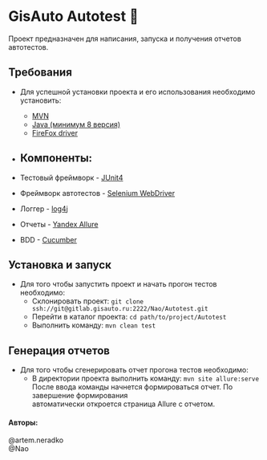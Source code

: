 # GisAuto Autotest :blue_car:
Проект предназначен для написания, запуска и получения отчетов автотестов.

## Требования
* Для успешной установки проекта и его использования необходимо установить:
    * [MVN](https://maven.apache.org/install.html)
    * [Java (минимум 8 версия)](https://java.com/ru/download/)
    * [FireFox driver](https://github.com/mozilla/geckodriver/releases)
    
* ## Компоненты:
* Тестовый фреймворк - [JUnit4](https://github.com/junit-team/junit4)
* Фреймворк автотестов - [Selenium WebDriver](https://github.com/SeleniumHQ/selenium)
* Логгер - [log4j](https://github.com/apache/logging-log4j2)
* Отчеты - [Yandex Allure](https://github.com/allure-framework/allure2)
* BDD - [Cucumber](https://cucumber.io/)

## Установка и запуск
* Для того чтобы запустить проект и начать прогон тестов необходимо:
    * Склонировать проект:
     `git clone ssh://git@gitlab.gisauto.ru:2222/Nao/Autotest.git`
    * Перейти в каталог проекта: `cd path/to/project/Autotest`
    * Выполнить команду: `mvn clean test`

## Генерация отчетов
* Для того чтобы сгенерировать отчет прогона тестов необходимо:
    * В директории проекта выполнить команду: `mvn site allure:serve` <br>
После ввода команды начнется формироваться отчет. По завершение формирования <br>
автоматически откроется страница Allure с отчетом.

#### Авторы:
@artem.neradko <br>
@Nao


